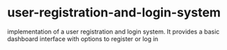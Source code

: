 # user-registration-and-login-system
implementation of a user registration and login system. It provides a basic dashboard interface with options to register or log in
